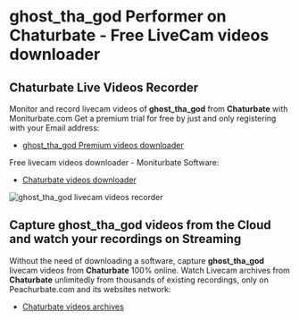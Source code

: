 # ghost_tha_god Performer on Chaturbate - Free LiveCam videos downloader

## Chaturbate Live Videos Recorder

Monitor and record livecam videos of **ghost_tha_god** from **Chaturbate** with Moniturbate.com
Get a premium trial for free by just and only registering with your Email address:
* [ghost_tha_god Premium videos downloader](https://moniturbate.com/request-demo-licence-key.html)

Free livecam videos downloader - Moniturbate Software:
* [Chaturbate videos downloader](https://moniturbate.com/moniturbate-download-software.html)

![ghost_tha_god livecam videos recorder](https://peachurnet.com/templates/moniturbate-software.png)


## Capture ghost_tha_god videos from the Cloud and watch your recordings on Streaming

Without the need of downloading a software, capture **ghost_tha_god** livecam videos from **Chaturbate** 100% online.
Watch Livecam archives from **Chaturbate** unlimitedly from thousands of existing recordings, only on Peachurbate.com and its websites network:
* [Chaturbate videos archives](https://peachurnet.com/)